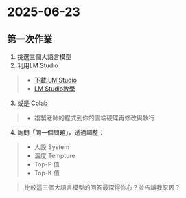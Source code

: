 # 2025-06-23

第一次作業
-
1. 挑選三個大語言模型
2. 利用LM Studio 
> - <a href="https://lmstudio.ai/" target="_new">下載 LM Studio</a>
> - <a href="https://the-walking-fish.com/p/lmstudio/" target="_new">LM Studio教學</a>
3. 或是 Colab
> - 複製老師的程式到你的雲端硬碟再修改與執行
4. 詢問「同一個問題」，透過調整：
> - 人設 System
> - 溫度 Tempture
> - Top-P 值
> - Top-K 值
 
> 比較這三個大語言模型的回答最深得你心？並告訴我原因？
